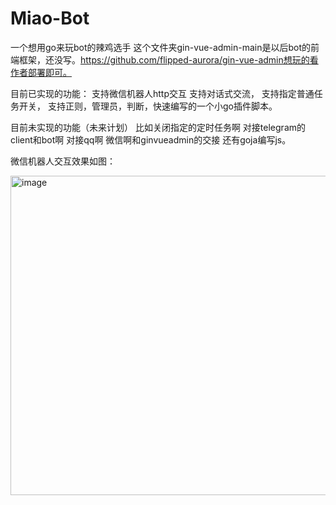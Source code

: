 # Miao-Bot
一个想用go来玩bot的辣鸡选手
这个文件夹gin-vue-admin-main是以后bot的前端框架，还没写。https://github.com/flipped-aurora/gin-vue-admin想玩的看作者部署即可。

目前已实现的功能：
支持微信机器人http交互
支持对话式交流，
支持指定普通任务开关，
支持正则，管理员，判断，快速编写的一个小go插件脚本。

目前未实现的功能（未来计划）
比如关闭指定的定时任务啊
对接telegram的client和bot啊
对接qq啊
微信啊和ginvueadmin的交接
还有goja编写js。

微信机器人交互效果如图：



<img width="511" alt="image" src="https://user-images.githubusercontent.com/73318286/177150218-e1431f55-c42b-4fc6-ba8a-68b30707a90a.png">
